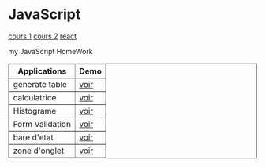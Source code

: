 # JavaScript
<a href="https://js1.daaif.net/#0">cours 1</a>
<a href="https://js2.daaif.net/">cours 2</a>
<a href="https://react.daaif.net/#0">react</a>

my JavaScript HomeWork

<center>
<table border="1" >
    <tr>
        <th>Applications</th>
        <th>Demo</th>
    </tr>
    <tr>
        <td>generate table</td>
        <td><a href="https://tp-js-et-tounani.vercel.app/">voir</a></td>
    </tr>
    <tr>
        <td>calculatrice</td>
        <td><a href="https://tp-js-et-tounani.vercel.app/">voir</a></td>
    </tr>
    <tr>
        <td>Histograme</td>
        <td><a href="https://tp-js-et-tounani.vercel.app/">voir</a></td>
    </tr>
     <tr>
        <td>Form Validation</td>
        <td><a href="https://tp-js-et-tounani.vercel.app/">voir</a></td>
    </tr>
    <tr>
        <td>bare d'etat</td>
        <td><a href="https://tp-js-et-tounani.vercel.app/">voir</a></td>
    </tr>
    <tr>
        <td>zone d'onglet</td>
        <td><a href="https://tp-js-et-tounani.vercel.app/">voir</a></td>
    </tr>
</table>
</center>
